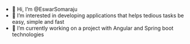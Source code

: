 - 👋 Hi, I’m @EswarSomaraju
- 👀 I’m interested in developing applications that helps tedious tasks be easy, simple and fast
- 🌱 I’m currently working on a project with Angular and Spring boot technologies

<!---
EswarSomaraju/EswarSomaraju is a ✨ special ✨ repository because its `README.md` (this file) appears on your GitHub profile.
You can click the Preview link to take a look at your changes.
--->

